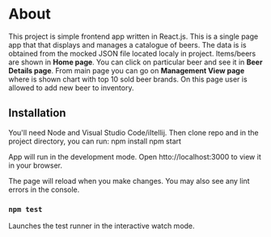 # About

This project is simple frontend app written in React.js. This is a single page app that that displays and manages a catalogue of beers. The data is is obtained from the mocked JSON file located localy in project.
Items/beers are shown in <b>Home page</b>. You can click on particular beer and see it in <b>Beer Details page</b>. From main page you can go on <b>Management View page</b> where is shown chart with top 10 sold beer brands. On this page user is allowed to add new beer to inventory.

## Installation

You'll need Node and Visual Studio Code/iItellij.
Then clone repo and in the project directory, you can run:
npm install
npm start

App will run in the development mode.
Open htto://localhost:3000 to view it in your browser.

The page will reload when you make changes.
You may also see any lint errors in the console.

### `npm test`

Launches the test runner in the interactive watch mode.
